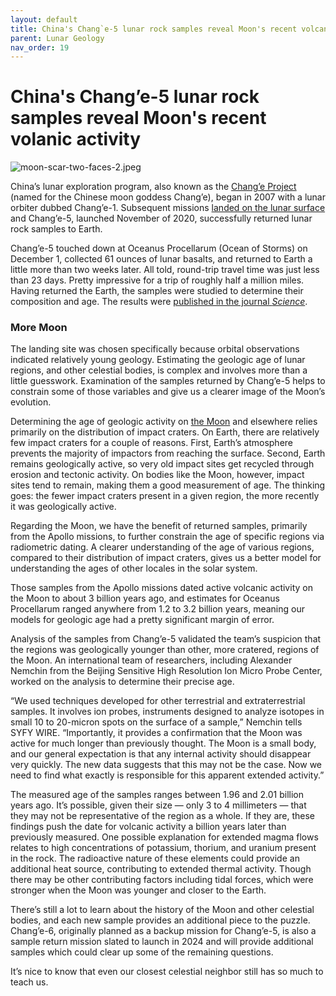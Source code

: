 ```yaml
---
layout: default
title: China's Chang`e-5 lunar rock samples reveal Moon's recent volcanic activity
parent: Lunar Geology
nav_order: 19
---
```


# China's Chang’e-5 lunar rock samples reveal Moon's recent volanic activity

![moon-scar-two-faces-2.jpeg](China's%20Chang%E2%80%99e-5%20lunar%20rock%20samples%20reveal%20Moon's.assets/moon-scar-two-faces-2.jpeg)

China’s lunar exploration program, also known as the [Chang’e Project](https://www.syfy.com/tags/change-4) (named for the Chinese moon goddess Chang’e), began in 2007 with a lunar orbiter dubbed Chang’e-1. Subsequent missions [landed on the lunar surface](https://www.syfy.com/syfywire/amazing-video-chinese-lander-and-rover-descend-to-the-moons-far-side) and Chang’e-5, launched November of 2020, successfully returned lunar rock samples to Earth.

Chang’e-5 touched down at Oceanus Procellarum (Ocean of Storms) on December 1, collected 61 ounces of lunar basalts, and returned to Earth a little more than two weeks later. All told, round-trip travel time was just less than 23 days. Pretty impressive for a trip of roughly half a million miles. Having returned the Earth, the samples were studied to determine their composition and age. The results were [published in the journal *Science*](https://www.science.org/doi/10.1126/science.abl7957).

### More Moon

The landing site was chosen specifically because orbital observations indicated relatively young geology. Estimating the geologic age of lunar regions, and other celestial bodies, is complex and involves more than a little guesswork. Examination of the samples returned by Chang’e-5 helps to constrain some of those variables and give us a clearer image of the Moon’s evolution.

Determining the age of geologic activity on [the Moon](https://www.syfy.com/tags/moon) and elsewhere relies primarily on the distribution of impact craters. On Earth, there are relatively few impact craters for a couple of reasons. First, Earth’s atmosphere prevents the majority of impactors from reaching the surface. Second, Earth remains geologically active, so very old impact sites get recycled through erosion and tectonic activity. On bodies like the Moon, however, impact sites tend to remain, making them a good measurement of age. The thinking goes: the fewer impact craters present in a given region, the more recently it was geologically active.

Regarding the Moon, we have the benefit of returned samples, primarily from the Apollo missions, to further constrain the age of specific regions via radiometric dating. A clearer understanding of the age of various regions, compared to their distribution of impact craters, gives us a better model for understanding the ages of other locales in the solar system.

Those samples from the Apollo missions dated active volcanic activity on the Moon to about 3 billion years ago, and estimates for Oceanus Procellarum ranged anywhere from 1.2 to 3.2 billion years, meaning our models for geologic age had a pretty significant margin of error.

Analysis of the samples from Chang’e-5 validated the team’s suspicion that the regions was geologically younger than other, more cratered, regions of the Moon. An international team of researchers, including Alexander Nemchin from the Beijing Sensitive High Resolution Ion Micro Probe Center, worked on the analysis to determine their precise age.

“We used techniques developed for other terrestrial and extraterrestrial samples. It involves ion probes, instruments designed to analyze isotopes in small 10 to 20-micron spots on the surface of a sample,” Nemchin tells SYFY WIRE. “Importantly, it provides a confirmation that the Moon was active for much longer than previously thought. The Moon is a small body, and our general expectation is that any internal activity should disappear very quickly. The new data suggests that this may not be the case. Now we need to find what exactly is responsible for this apparent extended activity.”

The measured age of the samples ranges between 1.96 and 2.01 billion years ago. It’s possible, given their size — only 3 to 4 millimeters — that they may not be representative of the region as a whole. If they are, these findings push the date for volcanic activity a billion years later than previously measured. One possible explanation for extended magma flows relates to high concentrations of potassium, thorium, and uranium present in the rock. The radioactive nature of these elements could provide an additional heat source, contributing to extended thermal activity. Though there may be other contributing factors including tidal forces, which were stronger when the Moon was younger and closer to the Earth.

There’s still a lot to learn about the history of the Moon and other celestial bodies, and each new sample provides an additional piece to the puzzle. Chang’e-6, originally planned as a backup mission for Chang’e-5, is also a sample return mission slated to launch in 2024 and will provide additional samples which could clear up some of the remaining questions.

It’s nice to know that even our closest celestial neighbor still has so much to teach us.

